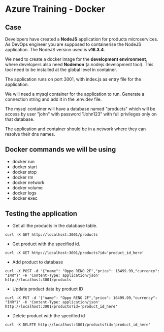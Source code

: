 # Azure Training - Docker

## Case

Developers have created a <b>NodeJS</b> application for products microservices. As DevOps engineer you are supposed to containerise the NodeJS application. The NodeJS version used is <b>v16.3.4</b>.

We need to create a docker image for the <b>development environment</b>, where developers also need <b>Nodemon</b> (a nodejs development tool). This tool need to be installed at the global level in container.

The application runs on port 3001, with index.js as entry file for the application.

We will need a mysql container for the application to run. Generate a connection string and add it in the .env.dev file.

The mysql container will have a database named "products" which will be access by user "john" with password "John123" with full privileges only on that database.

The application and container should be in a network where they can resolve their dns names.

## Docker commands we will be using

 - docker run
 - docker start
 - docker stop
 - docker rm
 - docker network
 - docker volume
 - docker logs
 - docker exec

## Testing the application


* Get all the products in the database table.

```
curl -X GET http://localhost:3001/products
```

* Get product with the specified id.

```
curl -X GET http://localhost:3001/products?id='product_id_here'
```

* Add product to database

```
curl -X POST -d '{"name": "Oppo RENO 2F","price": 16499.99,"currency": "INR"}' -H 'Content-Type: application/json' http://localhost:3001/products
```

* Update product data by product ID

```
curl -X PUT -d '{"name": "Oppo RENO 2F","price": 16499.99,"currency": "INR"}' -H 'Content-Type: application/json' http://localhost:3001/products?id='product_id_here'
```

* Delete product with the specified id

```
curl -X DELETE http://localhost:3001/products?id='product_id_here'
```